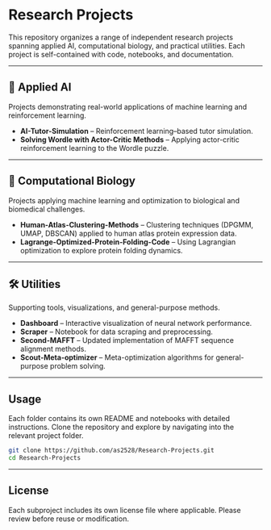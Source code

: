 # Research Projects

This repository organizes a range of independent research projects spanning applied AI, computational biology, and practical utilities. Each project is self-contained with code, notebooks, and documentation.

---

## 📂 Applied AI

Projects demonstrating real-world applications of machine learning and reinforcement learning.

* **AI-Tutor-Simulation** – Reinforcement learning–based tutor simulation.
* **Solving Wordle with Actor-Critic Methods** – Applying actor-critic reinforcement learning to the Wordle puzzle.

---

## 🧬 Computational Biology

Projects applying machine learning and optimization to biological and biomedical challenges.

* **Human-Atlas-Clustering-Methods** – Clustering techniques (DPGMM, UMAP, DBSCAN) applied to human atlas protein expression data.
* **Lagrange-Optimized-Protein-Folding-Code** – Using Lagrangian optimization to explore protein folding dynamics.

---

## 🛠️ Utilities

Supporting tools, visualizations, and general-purpose methods.

* **Dashboard** – Interactive visualization of neural network performance.
* **Scraper** – Notebook for data scraping and preprocessing.
* **Second-MAFFT** – Updated implementation of MAFFT sequence alignment methods.
* **Scout-Meta-optimizer** – Meta-optimization algorithms for general-purpose problem solving.

---

## Usage

Each folder contains its own README and notebooks with detailed instructions. Clone the repository and explore by navigating into the relevant project folder.

```bash
git clone https://github.com/as2528/Research-Projects.git
cd Research-Projects
```

---

## License

Each subproject includes its own license file where applicable. Please review before reuse or modification.
